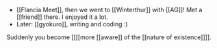 - [[Flancia Meet]], then we went to [[Winterthur]] with [[AG]]! Met a [[friend]] there. I enjoyed it a lot.
- Later: [[gyokuro]], writing and coding :)

Suddenly you become [[[[more [[aware]] of the [[nature of existence]]]].